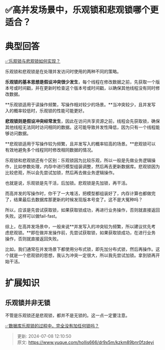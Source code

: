 # ✅高并发场景中，乐观锁和悲观锁哪个更适合？

# 典型回答


[✅乐观锁与悲观锁如何实现？](https://www.yuque.com/hollis666/dr9x5m/ionc18)



乐观锁和悲观锁是在处理并发访问时使用的两种不同的策略。



**乐观锁的基本思想是假设冲突很少发生**，每个线程在修改数据之前，先获取一个版本号或时间戳，并在更新时检查这个版本号或时间戳，以确保其他线程没有同时修改数据。



**乐观锁适用于读操作频繁，写操作相对较少的场景。**当冲突较少，且并发写入的概率较低时，乐观锁的性能可能更好。



**悲观锁则是假设冲突经常发生**，因此在访问共享资源之前，线程会先获取锁，确保其他线程无法同时访问相同的数据。这可能导致并发性降低，因为只有一个线程能够访问数据。



**悲观锁适用于写操作较为频繁，且并发写入的概率较高的场景。**悲观锁可以有效地避免多个线程同时修改相同数据的情况。



乐观锁和悲观锁还有个区别：乐观锁因为比较乐观，所以一般是先做业务逻辑操作，比如参数处理，内存中进行模型组装调整，然后再去更新数据库。悲观锁因为比较悲观，所以会先尝试加锁，然后再去做业务逻辑操作。



也就是说，乐观锁是先干活，后加锁。悲观锁是先加锁，再干活。



而高并发的写操作时，你干了一大堆活，把模型都组装好了，内存计算也都做完了，结果最后去数据库那更新的时候发现版本号变了。这不是大冤种吗？



所以，应该是先尝试获取锁，如果获取锁成功，再进行业务操作，否则就直接返回失败。这样可以做fail-fast。



综上，在高并发场景中，一般来说**并发写入的冲突较为频繁，所以建议优先考虑悲观锁。**即在做并发操作前，先尝试获取锁，如果获取锁成功，在进行业务操作，否则就直接返回失败。



比如，我们通常在并发场景下都使用分布式锁，即先加分布式锁，然后再操作。这个就是一个悲观锁的思想，我认为冲突一定很大，所以我先尝试加锁。拿到锁再开始干活。



# 扩展知识


## 乐观锁并非无锁


不管是乐观锁还是悲观锁，都并不是无锁的。这一点一定要注意。



[✅数据库乐观锁的过程中，完全没有加任何锁吗？](https://www.yuque.com/hollis666/dr9x5m/vk7tpwcpzfh35d04)



> 更新: 2024-07-08 12:10:50  
> 原文: <https://www.yuque.com/hollis666/dr9x5m/kzkm89bnr0fzdeyi>